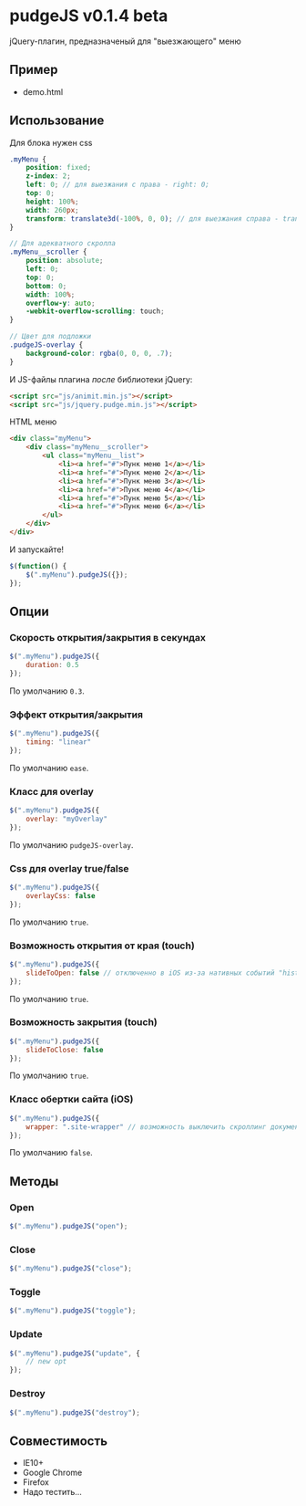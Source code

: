 # pudgeJS v0.1.4 beta

jQuery-плагин, предназначеный для "выезжающего" меню

## Пример

* demo.html

## Использование

Для блока нужен css
```scss
.myMenu {
	position: fixed;
	z-index: 2;
	left: 0; // для выезжания с права - right: 0;
	top: 0;
	height: 100%;
	width: 260px;
	transform: translate3d(-100%, 0, 0); // для выезжания справа - translate3d(100%, 0, 0)
}

// Для адекватного скролла
.myMenu__scroller {
	position: absolute;
	left: 0;
	top: 0;
	bottom: 0;
	width: 100%;
	overflow-y: auto;
	-webkit-overflow-scrolling: touch;
}

// Цвет для подложки
.pudgeJS-overlay {
	background-color: rgba(0, 0, 0, .7);
}
```

И JS-файлы плагина *после* библиотеки jQuery:
```html
<script src="js/animit.min.js"></script>
<script src="js/jquery.pudge.min.js"></script>
```

HTML меню
```html
<div class="myMenu">
	<div class="myMenu__scroller">
		<ul class="myMenu__list">
			<li><a href="#">Пунк меню 1</a></li>
			<li><a href="#">Пунк меню 2</a></li>
			<li><a href="#">Пунк меню 3</a></li>
			<li><a href="#">Пунк меню 4</a></li>
			<li><a href="#">Пунк меню 5</a></li>
			<li><a href="#">Пунк меню 6</a></li>
		</ul>
	</div>
</div>
```

И запускайте!
```javascript
$(function() {
	$(".myMenu").pudgeJS({});
});
```

## Опции

### Скорость открытия/закрытия в секундах

```javascript
$(".myMenu").pudgeJS({
	duration: 0.5
});
```
По умолчанию ```0.3```.

### Эффект открытия/закрытия

```javascript
$(".myMenu").pudgeJS({
	timing: "linear"
});
```
По умолчанию ```ease```.

### Класс для overlay

```javascript
$(".myMenu").pudgeJS({
	overlay: "myOverlay"
});
```
По умолчанию ```pudgeJS-overlay```.

### Css для overlay true/false

```javascript
$(".myMenu").pudgeJS({
	overlayCss: false
});
```
По умолчанию ```true```.

### Возможность открытия от края (touch)

```javascript
$(".myMenu").pudgeJS({
	slideToOpen: false // отключенно в iOS из-за нативных событий "history back/forvard"
});
```
По умолчанию ```true```.

### Возможность закрытия (touch)

```javascript
$(".myMenu").pudgeJS({
	slideToClose: false
});
```
По умолчанию ```true```.

### Класс обертки сайта (iOS)

```javascript
$(".myMenu").pudgeJS({
	wrapper: ".site-wrapper" // возможность выключить скроллинг документа на iOS
});
```
По умолчанию ```false```.

## Методы

### Open
```javascript
$(".myMenu").pudgeJS("open");
```

### Close
```javascript
$(".myMenu").pudgeJS("close");
```

### Toggle
```javascript
$(".myMenu").pudgeJS("toggle");
```

### Update
```javascript
$(".myMenu").pudgeJS("update", {
	// new opt
});
```

### Destroy
```javascript
$(".myMenu").pudgeJS("destroy");
```

## Совместимость

* IE10+
* Google Chrome
* Firefox
* Надо тестить...